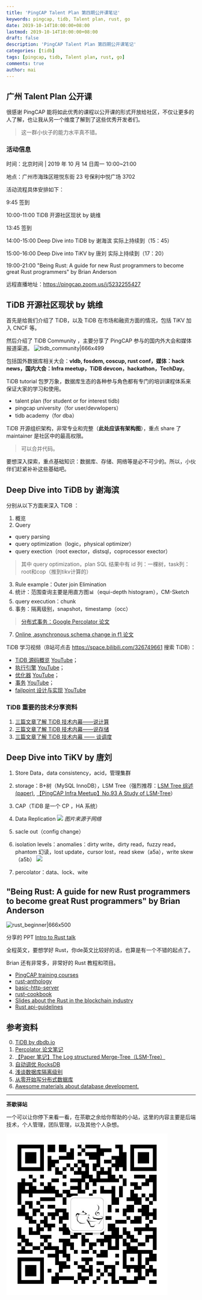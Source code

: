 ```yaml
---
title: 'PingCAP Talent Plan 第四期公开课笔记'
keywords: pingcap, tidb, Talent plan, rust, go
date: 2019-10-14T10:00:00+08:00
lastmod: 2019-10-14T10:00:00+08:00
draft: false
description: 'PingCAP Talent Plan 第四期公开课笔记'
categories: [tidb]
tags: [pingcap, tidb, Talent plan, rust, go]
comments: true
author: mai
---
```


## 广州 Talent Plan 公开课

很感谢 PingCAP 能将如此优秀的课程以公开课的形式开放给社区，不仅让更多的人了解，也让我从另一个维度了解到了这些优秀开发者们。
>这一群小伙子的能力水平真不错。

### 活动信息

时间：北京时间 | 2019 年 10 月 14 日周一 10:00\~21:00

地点：广州市海珠区暄悦东街 23 号保利中悦广场 3702

活动流程具体安排如下：

9:45 签到

10:00-11:00  TiDB 开源社区现状 by 姚维

13:45 签到

14:00-15:00  Deep Dive into TiDB by 谢海滨
实际上持续到（15：45）

15:00-16:00  Deep Dive into TiKV by 唐刘
实际上持续到（17：20）

19:00-21:00  "Being Rust: A guide for new Rust programmers to become great Rust programmers" by Brian Anderson

远程直播地址：https://pingcap.zoom.us/j/5232255427

## TiDB 开源社区现状 by 姚维

首先是给我们介绍了 TiDB，以及 TiDB 在市场和融资方面的情况，包括 TiKV 加入 CNCF 等。

然后介绍了 TiDB Community ，主要分享了 PingCAP 参与的国内外大会和媒体报道渠道。
![tidb_community|666x499](upload://wW3mJHJOjBbeMRUZJB5BcrmWM9K.jpeg) 

包括国外数据库相关大会：**vldb, fosdem, coscup, rust conf，媒体：hack news，国内大会：Infra meetup，TiDB devcon，hackathon，TechDay**。

TiDB tutorial 包罗万象，数据库生态的各种参与角色都有专门的培训课程体系来保证大家的学习和使用。

- talent plan (for student or for interest tidb)
- pingcap university（for user/devwlopers）
- tidb academy（for dba）

TiDB 开源组织架构，非常专业和完整（**此处应该有架构图**），重点 share 了 maintainer 是社区中的最高权限。
>可以合并代码。

要想深入探索，重点基础知识：数据库、存储、网络等是必不可少的。所以，小伙伴们赶紧补补这些基础吧。

## Deep Dive into TiDB by 谢海滨

分别从以下方面来深入 TiDB ：

1. 概览
2. Query
- query parsing
- query optimization（logic，physical optimizer）
- query exection（root exector，distsql，coprocessor exector）
>其中 query optimization，plan SQL 结果中有 id 列：一棵树，task列：root和cop（推到tikv计算的）

3. Rule example：Outer join Elimination
4. 统计：范围查询主要是用直方图📊（equi-depth histogram），CM-Sketch
5. query execution：chunk
6. 事务：隔离级别，snapshot，timestamp（occ）
>[分布式事务：Google Percolator 论文](https://ai.google/research/pubs/pub36726.pdf)
7. [Online ,asynchronous schema change in f1 论文](https://research.google.com/pubs/archive/41376.pdf)

TiDB 学习视频（B站可点击 https://space.bilibili.com/326749661 搜索 TiDB）：

- [TiDB 源码概览](https://github.com/developer-learning/night-reading-go/issues/401) [YouTube](https://youtu.be/mK6BOquvQhE)；
- [执行引擎](https://github.com/developer-learning/night-reading-go/issues/404) [YouTube](https://youtu.be/Rcrm4w7sqbM)；
- [优化器](https://github.com/developer-learning/night-reading-go/issues/413) [YouTube](https://youtu.be/4mgx8bq_fcQ)；
- [事务](https://github.com/developer-learning/night-reading-go/issues/421) [YouTube](https://youtu.be/A46VE3aUTKo)；
- [failpoint 设计与实现](https://github.com/developer-learning/night-reading-go/issues/372) [YouTube](https://youtu.be/ke7zzny9dxU)

### TiDB 重要的技术分享资料

1. [三篇文章了解 TiDB 技术内幕——说计算](https://zhuanlan.zhihu.com/p/27108657)
2. [三篇文章了解 TiDB 技术内幕——说存储](https://zhuanlan.zhihu.com/p/26967545)
3. [三篇文章了解 TiDB 技术内幕 —— 谈调度](https://zhuanlan.zhihu.com/p/27275483)


## Deep Dive into TiKV by 唐刘

1. Store Data，data consistency，acid，管理集群
2. storage：B+树（MySQL InnoDB），LSM Tree（强烈推荐：[LSM Tree 综述(paper)](https://www.cs.umb.edu/~poneil/lsmtree.pdf), [ 【PingCAP Infra Meetup】No.93 A Study of LSM-Tree](https://www.bilibili.com/video/av47654581/)）
3. CAP（TiDB 是一个 CP ，HA 系统）
4. Data Replication
![](https://upload-images.jianshu.io/upload_images/2224-c27d02389cfb7a12.png?imageMogr2/auto-orient/strip|imageView2/2/w/1200/format/webp)
*图片来源于网络*
5. sacle out（config change）
6. isolation levels：anomalies：dirty write，dirty read，fuzzy read，phantom 幻读，lost update，cursor lost，read skew（a5a），write skew（a5b）
![](http://loopjump.com/wp-content/uploads/2015/06/full_isolation.png)

7. percolator：data、lock、wite

## "Being Rust: A guide for new Rust programmers to become great Rust programmers" by Brian Anderson

![rust_beginner|666x500](upload://tglz3vb8K0PXRqaiOPEV4Kk6GZA.jpeg) 

分享的 PPT [Intro to Rust talk](https://github.com/brson/being-rust)

全程英文，要想学好 Rust，你de英文比较好的话，也算是有一个不错的起点了。

Brian 还有非常多，非常好的 Rust 教程和项目。

- [PingCAP training courses](https://github.com/pingcap/talent-plan)
- [rust-anthology](https://github.com/brson/rust-anthology)
- [basic-http-server](https://github.com/brson/basic-http-server)
- [rust-cookbook](https://rust-lang-nursery.github.io/rust-cookbook/)
- [Slides about the Rust in the blockchain industry](https://github.com/brson/rust-is-for-blockchain)
- [Rust api-guidelines](https://rust-lang-nursery.github.io/api-guidelines/)

## 参考资料

0. [TiDB by dbdb.io](https://dbdb.io/db/tidb)
1. [Percolator 论文笔记](http://int64.me/2018/Percolator%20%E8%AE%BA%E6%96%87%E7%AC%94%E8%AE%B0.html)
2. [【Paper 笔记】The Log structured Merge-Tree（LSM-Tree）](https://kernelmaker.github.io/lsm-tree)
3. [自动调优 RocksDB](https://www.jianshu.com/p/0fdeed70b36a)
4. [浅谈数据库隔离级别](http://loopjump.com/db_isolation_level/)
5. [从零开始写分布式数据库](https://github.com/ngaut/builddatabase)
6. [Awesome materials about database development.](https://github.com/huachaohuang/awesome-dbdev)

----

**茶歇驿站**

一个可以让你停下来看一看，在茶歇之余给你帮助的小站，这里的内容主要是后端技术，个人管理，团队管理，以及其他个人杂想。

![茶歇驿站二维码](https://raw.githubusercontent.com/yangwenmai/maiyang.me/master/blog/tech_tea.jpg)
